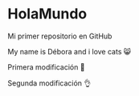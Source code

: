 # HolaMundo

Mi primer repositorio en GitHub

My name is Débora and i love cats 😸

Primera modificación 🤙

Segunda modificación 👌

